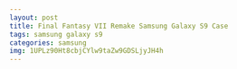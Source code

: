 ```yaml
---
layout: post
title: Final Fantasy VII Remake Samsung Galaxy S9 Case
tags: samsung galaxy s9
categories: samsung
img: 1UPLz90Ht8cbjCYlw9taZw9GDSLjyJH4h
---
```

